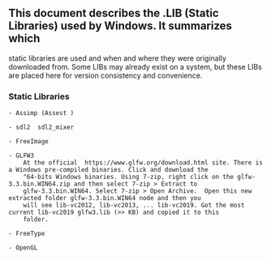## This document describes the .LIB (Static Libraries) used by Windows. It summarizes which
static libraries are used and when and where they were originally downloaded from. Some LIBs may
already exist on a system, but these LIBs are placed here for version consistency and convenience.

### Static Libraries

    - Assimp (Assest )
        
    - sdl2  sdl2_mixer

    - FreeImage
  
    - GLFW3
        At the official  https://www.glfw.org/download.html site. There is a Windows pre-compiled binaries. Click and download the 
        "64-bits Windows binaries. Using 7-zip, right click on the glfw-3.3.bin.WIN64.zip and then select 7-zip > Extract to 
        glfw-3.3.bin.WIN64. Select 7-zip > Open Archive.  Open this new extracted folder glfw-3.3.bin.WIN64 node and then you 
        will see lib-vc2012, lib-vc2013, ... lib-vc2019. Got the most current lib-vc2019 glfw3.lib (>> KB) and copied it to this 
        folder.
        
    - FreeType
    
    - OpenGL
              
     
